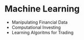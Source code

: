 # Machine Learning

* Manipulating Financial Data
* Computational Investing
* Learning Algoritms for Trading